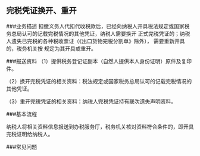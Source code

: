## 完税凭证换开、重开

###业务描述
    扣缴义务人代扣代收税款后，已经向纳税人开具税法规定或国家税务总局认可的记载完税情况的其他凭证，纳税人需要换开
    正式完税凭证的；纳税人遗失已完税的各种税收票证（《出口货物完税分割单》除外）， 需要重新开具的，税务机关按
    规定为其开具或重开。





###报送资料
（1）提供税务登记证副本（自然人提供本人身份证明）原件及复印件。

（2）换开完税凭证的相关资料：税法规定或国家税务总局认可的记载完税情况的其他凭证。

（3）重开完税凭证的相关资料：纳税人完税凭证持有联次遗失声明资料。





###基本流程

  纳税人将相关资料信息报送到办税服务厅，税务机关核对资料符合条件的，即开具完税证明给纳税人。


###常见问题




